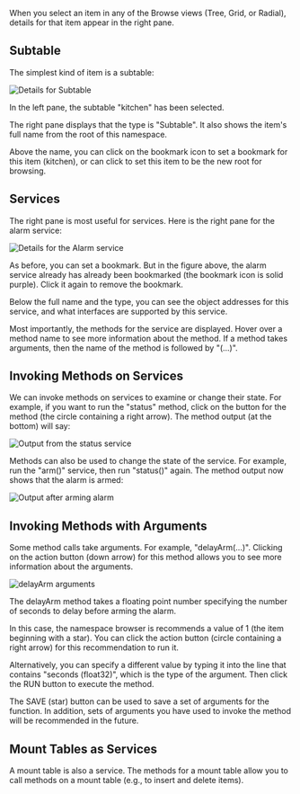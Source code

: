 When you select an item in any of the Browse views (Tree, Grid, or Radial),
details for that item appear in the right pane.

Subtable
-----------------

The simplest kind of item is a subtable:

![Details for Subtable](helpimg/subtable.png)

In the left pane, the subtable "kitchen" has been selected.

The right pane displays that the type is "Subtable".
It also shows the item's full name from the root of this namespace.

Above the name, you can click on the bookmark icon to set a bookmark
for this item (kitchen), or can click to set this item to be
the new root for browsing.

Services
--------

The right pane is most useful for services.
Here is the right pane for the alarm service:

![Details for the Alarm service](helpimg/alarm.png)

As before, you can set a bookmark. But in the figure above,
the alarm service already has already been bookmarked
(the bookmark icon is solid purple).
Click it again to remove the bookmark.

Below the full name and the type, you can see the object addresses
for this service,
and what interfaces are supported by this service.

Most importantly, the methods for the service are displayed.
Hover over a method name to see more information about the method.
If a method takes arguments, then the name of the method
is followed by "(...)".

Invoking Methods on Services
----------------------------

We can invoke methods on services to examine or change their state.
For example, if you want to run the "status" method, click on the button
for the method (the circle containing a right arrow).
The method output (at the bottom) will say:

![Output from the status service](helpimg/output1.png)

Methods can also be used to change the state of the service.
For example, run the "arm()" service,
then run "status()" again. The method output now shows
that the alarm is armed:

![Output after arming alarm](helpimg/output2.png)

Invoking Methods with Arguments
-------------------------------

Some method calls take arguments. For example, "delayArm(...)".
Clicking on the action button (down arrow) for this method
allows you to see more information about the arguments.

![delayArm arguments](helpimg/delayarm.png)

The delayArm method takes a floating point number specifying the number of seconds
to delay before arming the alarm.

In this case, the namespace browser is recommends a value of 1
(the item beginning with a star).
You can click the action button (circle containing a right arrow)
for this recommendation to run it.

Alternatively, you can specify a different value by typing it into the line
that contains "seconds (float32)", which is the type of the argument.
Then click the RUN button to execute the method.

The SAVE (star) button can be used to save a set of arguments for the function.
In addition, sets of arguments you have used to invoke the method will be
recommended in the future.

Mount Tables as Services
------------------------

A mount table is also a service. The methods for a mount table allow you
to call methods on a mount table (e.g., to insert and delete items).
<p>&nbsp;</p>
